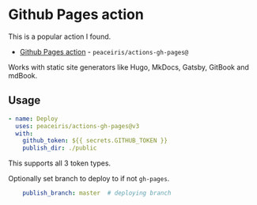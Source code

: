 # Github Pages action

This is a popular action I found.

- [Github Pages action](https://github.com/marketplace/actions/github-pages-action) - `peaceiris/actions-gh-pages@`

Works with static site generators like Hugo, MkDocs, Gatsby, GitBook and mdBook.


## Usage

```yaml
- name: Deploy
  uses: peaceiris/actions-gh-pages@v3
  with:
    github_token: ${{ secrets.GITHUB_TOKEN }}
    publish_dir: ./public
```

This supports all 3 token types.

Optionally set branch to deploy to if not `gh-pages`.

```yaml
    publish_branch: master  # deploying branch
```
